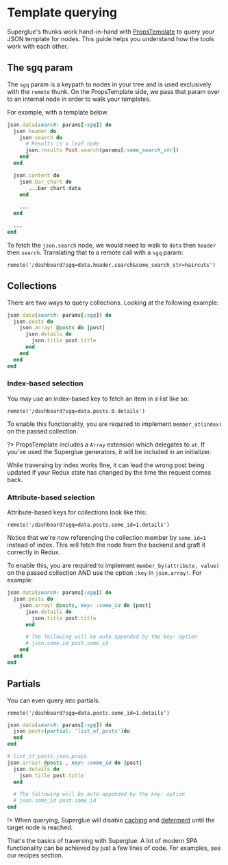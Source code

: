# Template querying

Superglue's thunks work hand-in-hand with [PropsTemplate] to query your JSON
template for nodes. This guide helps you understand how the tools work with
each other.

## The sgq param
The `sgq` param is a keypath to nodes in your tree and is used exclusively with
the `remote` thunk. On the PropsTemplate side, we pass that param over to an
internal node in order to walk your templates.

For example, with a template below.

```ruby
json.data(search: params[:sgq]) do
  json.header do
    json.search do
      # Results is a leaf node
      json.results Post.search(params[:some_search_str])
    end
  end

  json.content do
    json.bar_chart do
       ...bar chart data
    end

    ...
  end

  ...
end
```

To fetch the `json.search` node, we would need to walk to `data` then `header`
then `search`. Translating that to a remote call with a `sgq` param:

```
remote('/dashboard?sgq=data.header.search&some_search_str=haircuts')
```

## Collections
There are two ways to query collections. Looking at the following example:

```ruby
json.data(search: params[:sgq]) do
  json.posts do
    json.array! @posts do |post|
      json.details do
        json.title post.title
      end
    end
  end
end
```

### Index-based selection
You may use an index-based key to fetch an item in a list like so:

```
remote('/dashboard?sgq=data.posts.0.details')
```

To enable this functionality, you are required to implement `member_at(index)`
on the passed collection.

?> PropsTemplate includes a `Array` extension which delegates to `at`. If you've
used the Superglue generators, it will be included in an initializer.

While traversing by index works fine, it can lead the wrong post being updated
if your Redux state has changed by the time the request comes back.

### Attribute-based selection
Attribute-based keys for collections look like this:

```
remote('/dashboard?sgq=data.posts.some_id=1.details')
```

Notice that we're now referencing the collection member by `some_id=1` instead
of index. This will fetch the node from the backend and graft it correctly in
Redux.

To enable this, you are required to implement `member_by(attribute, value)` on
the passed collection AND use the option `:key` in `json.array!`. For example:

```ruby
json.data(search: params[:sgq]) do
  json.posts do
    json.array! @posts, key: :some_id do |post|
      json.details do
        json.title post.title
      end

      # The following will be auto appended by the key: option
      # json.some_id post.some_id
    end
  end
end
```

## Partials

You can even query into partials.

```
remote('/dashboard?sgq=data.posts.some_id=1.details')
```

```ruby
json.data(search: params[:sgq]) do
  json.posts(partial: 'list_of_posts')do
  end
end
```

```ruby
# list_of_posts.json.props
json.array! @posts , key: :some_id do |post|
  json.details do
    json.title post.title
  end

  # The following will be auto appended by the key: option
  # json.some_id post.some_id
end
```

!> When querying, Superglue will disable
[caching](https://github.com/thoughtbot/props_template#caching) and
[deferment](https://github.com/thoughtbot/props_template#deferment) until the
target node is reached.

That's the basics of traversing with Superglue. A lot of modern SPA functionality
can be achieved by just a few lines of code. For examples, see our recipes
section.

[PropsTemplate]: https://github.com/thoughtbot/props_template
